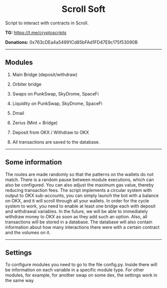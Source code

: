 <h1 align="center">Scroll Soft</h1>

Script to interact with contracts in Scroll. 

<b>TG:</b> https://t.me/cryptoscripts

<b>Donations:</b> 0x763cDEa4a54991Cd85bFAd1FD47E9c175f53090B

---

<h2> Modules </h2>

1. Main Bridge (deposit/withdraw)

2. Orbiter bridge

3. Swaps on PunkSwap, SkyDrome, SpaceFi

4. Liquidity on PunkSwap, SkyDrome, SpaceFi

5. Dmail

6. Zerius (Mint + Bridge)

7. Deposit from OKX / Withdraw to OKX 

8. All transactions are saved to the database.

---
<h2>Some information</h2>

The routes are made randomly so that the patterns on the wallets do not match.
There is a random pause between module executions, which can also be configured.
You can also adjust the maximum gas value, thereby reducing transaction fees.
The script implements a circular system with output to OKX sub-accounts,
you can simply launch the bot with a balance on OKX, and it will scroll 
through all your wallets. In order for the cycle system to work, you need to enable 
at least one bridge each with deposit and withdrawal variables. 
In the future, we will be able to immediately withdraw money to OKX 
as soon as they add such an option. Also, all transactions will be stored in a
database. The database will also contain information about how many interactions 
there were with a certain contract and the volumes on it.

---
<h2>Settings</h2>

To configure modules you need to go to the file config.py. 
Inside there will be information on each variable in a specific module type. For other modules, for example, 
for another swap on some dex, the settings work in the same way
